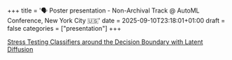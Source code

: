 +++
title = '🗣 Poster presentation - Non-Archival Track @ AutoML Conference, New York City 🇺🇸'
date = 2025-09-10T23:18:01+01:00
draft = false
categories = ["presentation"]
+++

[Stress Testing Classifiers around the Decision Boundary with Latent Diffusion](https://openreview.net/forum?id=77wqOgn6aV)
